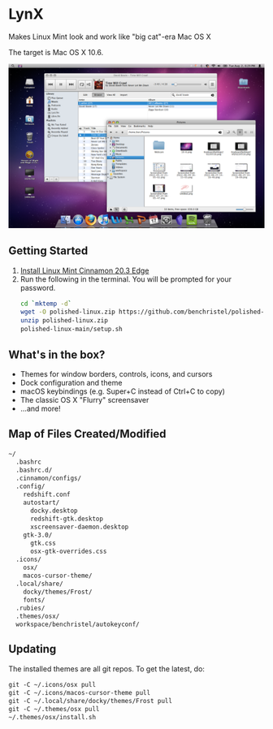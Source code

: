 # LynX

Makes Linux Mint look and work like "big cat"-era Mac OS X 

The target is Mac OS X 10.6.

![screenshot](screenshot.png)

## Getting Started

1. [Install Linux Mint Cinnamon 20.3 Edge](https://www.linuxmint.com/edition.php?id=296)
1. Run the following in the terminal. You will be prompted for your password.
   ```bash
   cd `mktemp -d`
   wget -O polished-linux.zip https://github.com/benchristel/polished-linux/archive/refs/heads/main.zip
   unzip polished-linux.zip
   polished-linux-main/setup.sh
   ```

## What's in the box?

- Themes for window borders, controls, icons, and cursors
- Dock configuration and theme
- macOS keybindings (e.g. Super+C instead of Ctrl+C to copy)
- The classic OS X "Flurry" screensaver
- ...and more!

## Map of Files Created/Modified

```
~/
  .bashrc
  .bashrc.d/
  .cinnamon/configs/
  .config/
    redshift.conf
    autostart/
      docky.desktop
      redshift-gtk.desktop
      xscreensaver-daemon.desktop
    gtk-3.0/
      gtk.css
      osx-gtk-overrides.css
  .icons/
    osx/
    macos-cursor-theme/
  .local/share/
    docky/themes/Frost/
    fonts/
  .rubies/
  .themes/osx/
  workspace/benchristel/autokeyconf/
```

## Updating

The installed themes are all git repos. To get the latest, do:

```
git -C ~/.icons/osx pull
git -C ~/.icons/macos-cursor-theme pull
git -C ~/.local/share/docky/themes/Frost pull
git -C ~/.themes/osx pull
~/.themes/osx/install.sh
```
